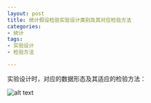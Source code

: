 ```yaml
---
layout: post
title: 统计假设检验实验设计类别及其对应检验方法
categories:
- 统计
tags:
- 实验设计
- 检验方法

---
```

实验设计时，对应的数据形态及其适应的检验方法：

![alt text](/media/img/test.png "统计检验设计")